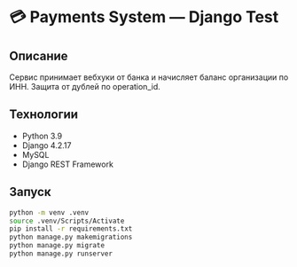 # 💳 Payments System — Django Test

## Описание
Сервис принимает вебхуки от банка и начисляет баланс организации по ИНН. Защита от дублей по operation_id.

## Технологии
- Python 3.9  
- Django 4.2.17  
- MySQL  
- Django REST Framework

## Запуск
```bash
python -m venv .venv
source .venv/Scripts/Activate
pip install -r requirements.txt
python manage.py makemigrations
python manage.py migrate
python manage.py runserver
